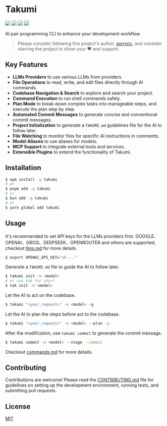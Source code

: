 # Takumi

[![](https://badgen.net/npm/v/takumi)](https://www.npmjs.com/package/takumi)
[![](https://badgen.net/npm/dm/takumi)](https://www.npmjs.com/package/takumi)
[![](https://github.com/umijs/takumi/actions/workflows/ci.yml/badge.svg)](https://github.com/umijs/takumi/actions/workflows/ci.yml)
[![](https://badgen.net/npm/license/takumi)](https://www.npmjs.com/package/takumi)

AI pair programming CLI to enhance your development workflow.

> Please consider following this project's author, [sorrycc](https://github.com/sorrycc), and consider starring the project to show your ❤️ and support.

## Key Features

- **LLMs Providers** to use various LLMs from providers.
- **File Operations** to read, write, and edit files directly through AI commands.
- **Codebase Navigation & Search** to explore and search your project.
- **Command Execution** to run shell commands safely.
- **Plan Mode** to break down complex tasks into manageable steps, and execute the plan step by step.
- **Automated Commit Messages** to generate concise and conventional commit messages.
- **Project Initialization** to generate a `TAKUMI.md` guidelines file for the AI to follow later.
- **File Watching** to monitor files for specific AI instructions in comments.
- **Model Aliases** to use aliases for models.
- **MCP Support** to integrate external tools and services.
- **Extensible Plugins** to extend the functionality of Takumi.

## Installation

```bash
$ npm install -g takumi
# or
$ pnpm add -g takumi
# or
$ bun add -g takumi
# or
$ yarn global add takumi
```

## Usage

It's recommended to set API keys for the LLMs providers first. GOOGLE、OPENAI、GROQ、DEEPSEEK、OPENROUTER and others are supported, checkout [llms.md](./docs/llms.md) for more details.

```bash
$ export OPENAI_API_KEY="sk-..."
```

Generate a `TAKUMI.md` file to guide the AI to follow later.

```bash
$ takumi init -m <model>
# or use tak for short
$ tak init -m <model>
```

Let the AI to act on the codebase.

```bash
$ takumi "<your_request>" -m <model> -q
```

Let the AI to plan the steps before act to the codebase.

```bash
$ takumi "<your_request>" -m <model> --plan -q
```

After the modification, use `takumi commit` to generate the commit message.

```bash
$ takumi commit -m <model> --stage --commit
```

Checkout [commands.md](./docs/commands.md) for more details.

## Contributing

Contributions are welcome! Please read the [CONTRIBUTING.md](./CONTRIBUTING.md) file for guidelines on setting up the development environment, running tests, and submitting pull requests.

## License

[MIT](./LICENSE)
